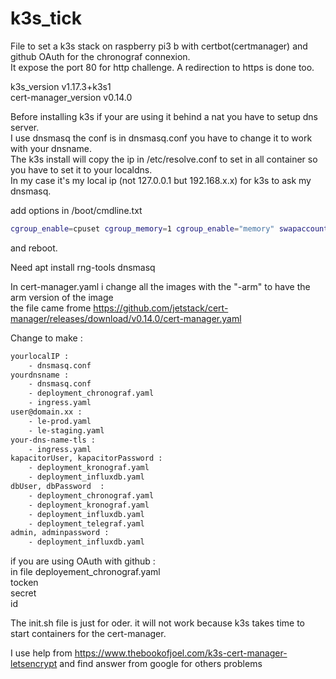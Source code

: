 # k3s_tick

File to set a k3s stack on raspberry pi3 b with certbot(certmanager) and github OAuth for the chronograf connexion.  
It expose the port 80 for http challenge. A redirection to https is done too.
  
k3s_version   v1.17.3+k3s1  
cert-manager_version v0.14.0  

Before installing k3s if your are using it behind a nat you have to setup dns server.  
I use dnsmasq the conf is in dnsmasq.conf you have to change it to work with your dnsname.  
The k3s install will copy the ip in /etc/resolve.conf to set in all container so you have to set it to your localdns.  
In my case it's my local ip (not 127.0.0.1 but 192.168.x.x) for k3s to ask my dnsmasq.  

add options in /boot/cmdline.txt

```bash
cgroup_enable=cpuset cgroup_memory=1 cgroup_enable="memory" swapaccount=1
```

and reboot.

Need apt install rng-tools dnsmasq

In cert-manager.yaml i change all the images with the "-arm" to have the arm version of the image  
the file came frome <https://github.com/jetstack/cert-manager/releases/download/v0.14.0/cert-manager.yaml>  

Change to make :

```bash
yourlocalIP :
    - dnsmasq.conf
yourdnsname :
    - dnsmasq.conf
    - deployment_chronograf.yaml
    - ingress.yaml
user@domain.xx :
    - le-prod.yaml
    - le-staging.yaml
your-dns-name-tls :
    - ingress.yaml
kapacitorUser, kapacitorPassword :
    - deployment_kronograf.yaml
    - deployment_influxdb.yaml
dbUser, dbPassword  :
    - deployment_chronograf.yaml
    - deployment_kronograf.yaml
    - deployment_influxdb.yaml
    - deployment_telegraf.yaml
admin, adminpassword :
    - deployment_influxdb.yaml
```

if you are using OAuth with github :  
in file deployement_chronograf.yaml  
tocken  
secret  
id  

The init.sh file is just for oder. it will not work because k3s takes time to start containers for the cert-manager.

I use help from <https://www.thebookofjoel.com/k3s-cert-manager-letsencrypt> and find answer from google for others problems
